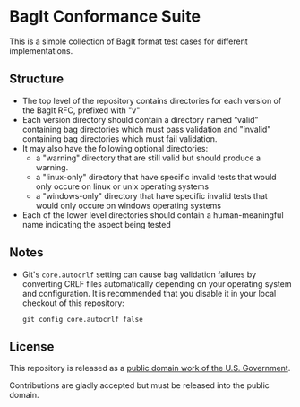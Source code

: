 # BagIt Conformance Suite

This is a simple collection of BagIt format test cases for different implementations.

## Structure

* The top level of the repository contains directories for each version of the BagIt RFC, prefixed with "v"
* Each version directory should contain a directory named “valid” containing bag directories which must pass validation
  and "invalid" containing bag directories which must fail validation. 
* It may also have the following optional directories:
  * a "warning" directory that are still valid but should produce a warning.
  * a "linux-only" directory that have specific invalid tests that would only occure on linux or unix operating systems
  * a "windows-only" directory that have specific invalid tests that would only occure on windows operating systems
* Each of the lower level directories should contain a human-meaningful name indicating the aspect being
  tested

## Notes

* Git's `core.autocrlf` setting can cause bag validation failures by converting CRLF files automatically
  depending on your operating system and configuration. It is recommended that you disable it in your local
  checkout of this repository:

  `git config core.autocrlf false`

## License

This repository is released as a [public domain work of the U.S. Government](LICENSE.md).

Contributions are gladly accepted but must be released into the public domain.
